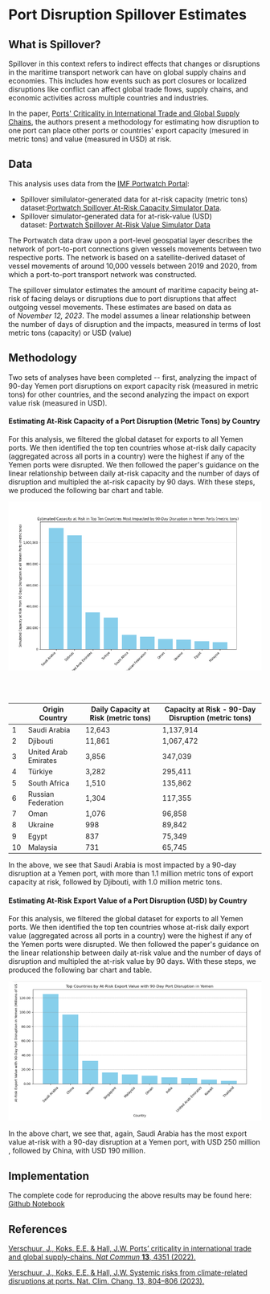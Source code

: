 # Port Disruption Spillover Estimates

## What is Spillover?

Spillover in this context refers to indirect effects that changes or disruptions in the maritime transport network can have on global supply chains and economies. This includes how events such as port closures or localized disruptions like conflict can affect global trade flows, supply chains, and economic activities across multiple countries and industries.

In the paper, [Ports' Criticality in International Trade and Global Supply Chains](https://doi.org/10.1038/s41467-022-32070-0), the authors present a methodology for estimating how disruption to one port can place other ports or countries' export capacity (mesured in metric tons) and value (measured in USD) at risk.

## Data

This analysis uses data from the [IMF Portwatch Portal](https://portwatch.imf.org/):

- Spillover similulator-generated data for at-risk capacity (metric tons) dataset:[Portwatch Spillover At-Risk Capacity Simulator Data](https://portwatch-imf-dataviz.hub.arcgis.com/datasets/568ee4b957b84481b2af1592f9ad22dd/about).
- Spillover simulator-generated data for at-risk-value (USD) dataset: [Portwatch Spillover At-Risk Value Simulator Data](https://portwatch.imf.org/datasets/4257aafcbff6453688ee72be7207bd37/about)

The Portwatch data draw upon a port-level geospatial layer describes the network of port-to-port connections given vessels movements between two respective ports. The network is based on a satellite-derived dataset of vessel movements of around 10,000 vessels between 2019 and 2020, from which a port-to-port transport network was constructed.

The spillover simulator estimates the amount of maritime capacity being at-risk of facing delays or disruptions due to port disruptions that affect outgoing vessel movements. These estimates are based on data as of *November 12, 2023*. The model assumes a linear relationship between the number of days of disruption and the impacts, measured in terms of lost metric tons (capacity) or USD (value)

## Methodology

Two sets of analyses have been completed -- first, analyzing the impact of 90-day Yemen port disruptions on export capacity risk (measured in metric tons) for other countries, and the second analyzing the impact on export value risk (measured in USD).

#### Estimating At-Risk Capacity of a Port Disruption (Metric Tons) by Country

For this analysis, we filtered the global dataset for exports to all Yemen ports. We then identified the top ten countries whose at-risk daily capacity (aggregated across all ports in a country) were the highest if any of the Yemen ports were disrupted. We then followed the paper's guidance on the linear relationship between daily at-risk capacity and the number of days of disruption and multipled the at-risk capacity by 90 days. With these steps, we produced the following bar chart and table.

![](images/capacity.png)

<br>
<br>

|     | Origin Country       | Daily Capacity at Risk (metric tons) | Capacity at Risk - 90-Day Disruption (metric tons) |
| --- | -------------------- | ------------------------------------ | -------------------------------------------------- |
| 1   | Saudi Arabia         | 12,643                               | 1,137,914                                          |
| 2   | Djibouti             | 11,861                               | 1,067,472                                          |
| 3   | United Arab Emirates | 3,856                                | 347,039                                            |
| 4   | Türkiye              | 3,282                                | 295,411                                            |
| 5   | South Africa         | 1,510                                | 135,862                                            |
| 6   | Russian Federation   | 1,304                                | 117,355                                            |
| 7   | Oman                 | 1,076                                | 96,858                                             |
| 8   | Ukraine              | 998                                  | 89,842                                             |
| 9   | Egypt                | 837                                  | 75,349                                             |
| 10  | Malaysia             | 731                                  | 65,745                                             |

In the above, we see that Saudi Arabia is most impacted by a 90-day disruption at a Yemen port, with more than 1.1 million metric tons of export capacity at risk, followed by Djibouti, with 1.0 million metric tons.



#### Estimating At-Risk Export Value of a Port Disruption (USD) by Country

For this analysis, we filtered the global dataset for exports to all Yemen ports. We then identified the top ten countries whose at-risk daily export value (aggregated across all ports in a country) were the highest if any of the Yemen ports were disrupted. We then followed the paper's guidance on the linear relationship between daily at-risk value and the number of days of disruption and multipled the at-risk value by 90 days. With these steps, we produced the following bar chart and table.

![](images/value-1.png)

In the above chart, we see that, again, Saudi Arabia has the most export value at-risk with a 90-day disruption at a Yemen port, with USD 250 million , followed by China, with USD 190 million.

## Implementation

The complete code for reproducing the above results may be found here: [Github Notebook](https://github.com/datapartnership/red-sea-monitoring/blob/main/notebooks/spillage/spill.ipynb)

## References

[Verschuur, J., Koks, E.E. & Hall, J.W. Ports’ criticality in international trade and global supply-chains. *Nat Commun* **13**, 4351 (2022).](https://doi.org/10.1038/s41467-022-32070-0)

[Verschuur, J., Koks, E.E. & Hall, J.W. Systemic risks from climate-related disruptions at ports. Nat. Clim. Chang. 13, 804–806 (2023).](https://doi.org/10.1038/s41558-023-01754-w)
